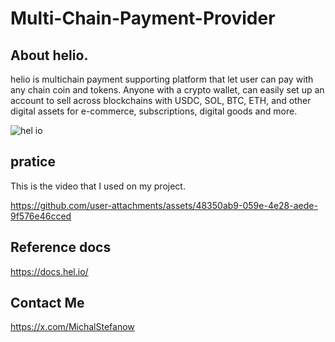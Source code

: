 # Multi-Chain-Payment-Provider

## About helio.
helio is multichain payment supporting platform that let user can pay with any chain coin and tokens.
Anyone with a crypto wallet, can easily set up an account to sell across blockchains with USDC, SOL, BTC, ETH, and other digital assets for e-commerce, subscriptions, digital goods and more.

![hel io](https://github.com/user-attachments/assets/b1434657-baf9-47a8-83be-cbe9bd9a4bba)

## pratice
This is the video that I used on my project.

https://github.com/user-attachments/assets/48350ab9-059e-4e28-aede-9f576e46cced

## Reference docs
https://docs.hel.io/

## Contact Me
https://x.com/MichalStefanow
